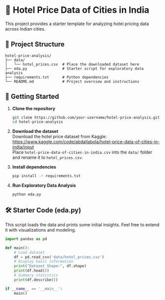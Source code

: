 # 🏨 Hotel Price Data of Cities in India

This project provides a starter template for analyzing hotel pricing data across Indian cities.

## 📂 Project Structure

```
hotel-price-analysis/
├── data/
│   └── hotel_prices.csv  # Place the downloaded dataset here
├── eda.py                # Starter script for exploratory data analysis
├── requirements.txt      # Python dependencies
└── README.md             # Project overview and instructions
```

## 🚀 Getting Started

1. **Clone the repository**  
   ```bash
   git clone https://github.com/your-username/hotel-price-analysis.git
   cd hotel-price-analysis
   ```

2. **Download the dataset**  
   Download the hotel price dataset from Kaggle:
   https://www.kaggle.com/code/abdallabola/hotel-price-data-of-cities-in-india/input  
   Place `hotel-price-data-of-cities-in-india.csv` into the `data/` folder and rename it to `hotel_prices.csv`.

3. **Install dependencies**  
   ```bash
   pip install -r requirements.txt
   ```

4. **Run Exploratory Data Analysis**  
   ```bash
   python eda.py
   ```

## 🛠️ Starter Code (eda.py)

This script loads the data and prints some initial insights. Feel free to extend it with visualizations and modeling.

```python
import pandas as pd

def main():
    # Load dataset
    df = pd.read_csv('data/hotel_prices.csv')
    # Display basic information
    print("Dataset Shape:", df.shape)
    print(df.head())
    # Summary statistics
    print(df.describe())

if __name__ == '__main__':
    main()
```
